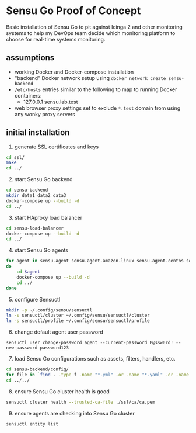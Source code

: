 # Sensu Go Proof of Concept

Basic installation of Sensu Go to pit against Icinga 2 and other monitoring systems to help my DevOps team decide which monitoring platform to choose for real-time systems monitoring. 

## assumptions
- working Docker and Docker-compose installation
- "backend" Docker network setup using `docker network create sensu-backend`
- `/etc/hosts` entries similar to the following to map to running Docker containers:
    - 127.0.0.1 sensu.lab.test
- web browser proxy settings set to exclude `*.test` domain from using any wonky proxy servers

## initial installation
1. generate SSL certificates and keys
```bash
cd ssl/
make
cd ../
```
2. start Sensu Go backend
```bash
cd sensu-backend
mkdir data1 data2 data3
docker-compose up --build -d
cd ../
```
3. start HAproxy load balancer
```bash
cd sensu-load-balancer
docker-compose up --build -d
cd ../
```
4. start Sensu Go agents
```bash
for agent in sensu-agent sensu-agent-amazon-linux sensu-agent-centos sensu-agent-debian sensu-agent-ubuntu
do
    cd $agent
    docker-compose up --build -d
    cd ../
done
```
5. configure Sensuctl
```bash
mkdir -p ~/.config/sensu/sensuctl
ln -s sensuctl/cluster ~/.config/sensu/sensuctl/cluster
ln -s sensuctl/profile ~/.config/sensu/sensuctl/profile
```
6. change default agent user password
```
sensuctl user change-password agent --current-password P@ssw0rd! --new-password password123
```
7. load Sensu Go configurations such as assets, filters, handlers, etc.
```bash
cd sensu-backend/config/
for file in `find . -type f -name "*.yml" -or -name "*.yaml" -or -name "*.json"`; do sensuctl create --file $file --trusted-ca-file ../../ssl/ca/ca.pem; done
cd ../../
```
8. ensure Sensu Go cluster health is good
```bash
sensuctl cluster health --trusted-ca-file ./ssl/ca/ca.pem
```
9. ensure agents are checking into Sensu Go cluster
```bash
sensuctl entity list
```
